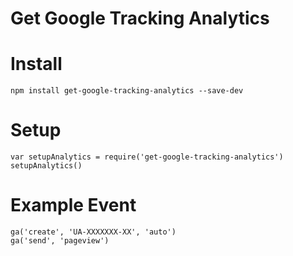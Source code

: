 
Get Google Tracking Analytics
========

# Install

 `npm install get-google-tracking-analytics --save-dev`

# Setup

`var setupAnalytics = require('get-google-tracking-analytics')`
`setupAnalytics()`

# Example Event

```
ga('create', 'UA-XXXXXXX-XX', 'auto')
ga('send', 'pageview')
```

